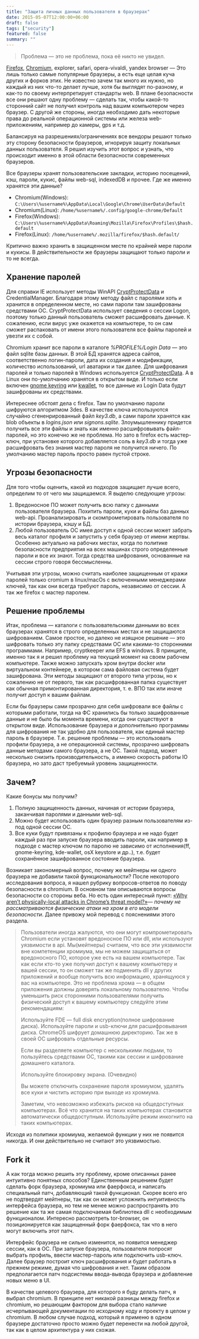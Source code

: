```yaml
---
title: "Защита личных данных пользователя в браузерах"
date: 2015-05-07T12:00:00+06:00
draft: false
tags: ["security"]
featured: false
summary: ""
---
```


> Проблема — это не проблема, пока её никто не увидел.

[Firefox](https://developer.mozilla.org/en-US/Firefox), [Chromium](http://dev.chromium.org/Home), explorer, safari, opera-vivaldi, yandex browser — Это лишь только самые популярные браузеры, а есть еще целая куча других и форков этих. Не известно зачем так много их нужно, но каждый из них что-то делает лучше, хотя бы выглядят по-разному, и как-то по своему интерпретирует стандарты web. В плане безопасности все они решают одну проблему — сделать так, чтобы какой-то сторонний сайт не получил контроль над вашим компьютером через браузер. С другой же стороны, иногда необходимо дать некоторые права до реальной операционной системы или железа web-приложениям, например до камеры, gps и т.д.

Балансируя на разрешениях/ограничениях все вендоры решают только эту сторону безопасности браузеров, игнорируя защиту локальных данных пользователя. Я решил изучить этот вопрос и узнать, что происходит именно в этой области безопасности современных браузеров.

Все браузеры хранят пользовательские закладки, историю посещений, кэш, пароли, кукис, файлы web-sql, indexedDB и прочее. Где же именно хранятся эти данные?

- Chromium(Windows): `C:\Users\%username%\AppData\Local\Google\Chrome\UserData\Default`
- Chromium(Linux): `/home/%username%/.config/google-chrome/Default`
- Firefox(Windows): `C:\Users\%username%\AppData\Roaming\Mozilla\Firefox\Profiles\$hash.default`
- Firefox(Linux): `/home/%username%/.mozilla/firefox/$hash.default/`

Критично важно хранить в защищенном месте по крайней мере пароли и кукисы. В действительности же браузеры защищают только пароли и то не всегда.

## Хранение паролей

Для справки IE использует методы WinAPI [CryptProtectData](https://msdn.microsoft.com/en-us/library/windows/desktop/aa380261(v=vs.85).aspx) и CredentialManager. Благодаря этому методу файл с паролями хоть и хранится в определенном месте, но сами пароли там зашифрованы средствами ОС. CryptProtectData использует сведения о сессии Logon, поэтому только данный пользователь сможет расшифровать данные. К сожалению, если вирус уже окажется на компьютере, то он сам сможет распаковать от имени этого пользователя все файлы паролей и увезти их с собой.

Chromium хранит все пароли в каталоге *%PROFILE%/Login Data* — это файл sqlite базы данных. В этой БД хранятся адреса сайтов, соответственно логин-пароли, дата их создания и модификации, количество использований, url аватарки и так далее. Для шифрования паролей и только паролей в Windows используется [CryptProtectData](https://msdn.microsoft.com/en-us/library/windows/desktop/aa380261(v=vs.85).aspx). А в Linux они по-умолчанию хранятся в открытом виде. И только если включен [gnome keyring](https://wiki.gnome.org/action/show/Projects/GnomeKeyring?action=show&redirect=GnomeKeyring) или [kwallet](https://en.wikipedia.org/wiki/KWallet), то все данные из Login Data будут зашифрованы их средствами.

Интереснее обстоят дела с firefox. Там по умолчанию пароли шифруются алгоритмом 3des. В качестве ключа используются случайно сгененрированный файл *key3.db*, а сами пароли хранятся как blob объекты в *logins.json* или *signons.sqlite*. Злоумышленнику придется получить все эти файлы и знать как именно расшифровывать файл-паролей, но это конечно же не проблема. Но зато в firefox есть мастер-ключ, при установке которого добавляется соль в *key3.db* и тогда уже расшифровать без знания мастер пароля не получится ничего. По умолчанию мастер пароль просто равен пустой строке.

## Угрозы безопасности

Для того чтобы оценить, какой из подходов защищает лучше всего, определим то от чего мы защищаемся. Я выделю следующие угрозы:

1. Вредоносное ПО может получить всю папку с данными пользователя браузера. Похитить пароли, куки и файлы баз данных web-api. Проанализировать и скомпрометировать пользователя по истории браузера, кэшу и БД.
2. Любой пользователь ОС имея доступ к одной сессии может забрать весь каталог профиля и запустить у себя браузер от имени жертвы. Особенно актуально на рабочих местах, когда по политике безопасности предприятия на всех машинах строго определенные пароли и все их знают. Тогда средства шифрования, основанные на сессии строго говоря бессмысленны.

Учитывая эти угрозы, можно считать наиболее защищенным от кражи паролей только cromium в linux/macOs с включенными менеджерами ключей, так как они всегда требуют пароль, независимо от сессии. А так же firefox с мастер паролем.

## Решение проблемы

Итак, проблема — каталоги с пользовательскими данными во всех браузерах хранятся в строго определенных местах и не защищаются шифрованием. Самое простое, но далеко не изящное решение — это шифровать только эту папку средствами ОС или какими-то сторонними программами. Например, cryptkeeper или EFS в windows. В принципе, именно так я и решил проблему на текущий момент на своем рабочем компьютере. Также можно запускать хром внутри docker или виртуальном контейнере, в котором сама файловая система будет зашифрована. Эти методы защищают от второго типа угрозы, но к сожалению не от первого, так как расшифрованная папка существует как обычная примонтированная директория, т. е. ВПО так или иначе получит доступ к вашим файлам.

Если бы браузеры сами прозрачно для себя шифровали все файлы с которыми работали, тогда на ФС хранились бы только зашифрованные данные и не было бы момента времени, когда они существуют в открытом виде. Использование браузера и дополнительно программы для шифрования не так удобно для пользователя, как единый мастер пароль в браузере. Т.е. решение проблемы — это использовать профили браузера, а не операционной системы, прозрачно шифровать данные методами самого браузера, а не ОС. Такой подход, может несколько снизить производительность, а именно скорость работы IO браузера, но зато даст требуемый уровень защищенности.

## Зачем?

Какие бонусы мы получим?

1. Полную защищенность данных, начиная от истории браузера, заканчивая паролями и данными web-sql.
2. Можно будет использовать один браузер разным пользователям из-под одной сессии ОС.
3. Все куки будут привязаны к профилю браузера и не надо будет каждый раз при запуске браузера вводить пароли, как например в подходе с мастер ключом по паролю не зависимо от исполнения(ff, gnome-keyring, kde-wallet, osX keystore и др..), т.е. будет сохранённое зашифрованное состояние браузера.

Возникает закономерный вопрос, почему же мейтнеры ни одного браузера не добавили такой функциональности? После некоторого исследования вопроса, я нашел рубрику вопросов-ответов по поводу безопасности в chromium. В основном там описываются вопросы безопасности со стороны веба. Но есть один интересный пункт: [«Why aren’t physically-local attacks in Chrome’s threat model?»](http://dev.chromium.org/Home/chromium-security/security-faq#TOC-Why-aren-t-physically-local-attacks-in-Chrome-s-threat-model-)— *почему не рассматриваются физические атаки на хром в его модели безопасности*. Далее привожу мой перевод с пояснениями этого раздела.

> Пользователи иногда жалуются, что они могут компрометировать Chromium если установят вредоносное ПО или dll, или используют уязвимости в api. Мы(мейтнеры) считаем, что все эти уязвимости вне компетенции хромиума, мы не можем защищаться от вредоносного ПО, которое уже есть на вашем компьютере. Так как если кто-то уже получил доступ к вашему компьютеру и вашей сессии, то он сможет так же подменить dll у других приложений и вообще получить всю информацию, хранящуюся у вас на компьютере. Это не проблема хрома — в общем приложения должны доверять локальному пользователю. Чтобы уменьшить риск сторонними пользователями получить физический доступ к вашему компьютеру следуйте этим рекомендациям:
>
> Используйте FDE — full disk encryption(полное шифрование диска). Используйте пароли и usb-ключи для расшифровывания диска. ChromeOS шифрует домашнюю директорию. Так же в своей ОС шифровать отдельные ресурсы.
>
> Если вы разделяете компьютер с несколькими людьми, то пользуйтесь средствами ОС, такими как сессии и шифрование домашнего каталога.
>
> Используйте блокировку экрана. (Очевидно)
>
> Вы можете отключить сохранение пароля хромиумом, удалять все куки и чистить историю при выходе из хромиума.
>
> Заметим, что невозможно избежать рисков на общедоступных компьютерах. Всё что хранится на таких компьютерах становится автоматически общедоступным. Используйте режим инкогнито на таких компьютерах.

Исходя из политики хромиума, желаемой функции у них не появится никогда. И они действительно не считают это уязвимостью.

## Fork it

А как тогда можно решить эту проблему, кроме описанных ранее интуитивно понятных способов? Единственным решением будет сделать форк браузера, хромиума или фаерфокса, и написать специальный патч, добавляющий такой функционал. Скорее всего его не подтвердят мейтнеры, так как он может усложнить интуитивность интерфейса браузера, но тем не менее можно распространять это решение как та же самая подключаемая библиотека dll с необходимым функционалом. Интересно рассмотреть tor-browser, он позиционируется как защищенный форк фаерфокса, так что в него могут включить этот патч.

Интерфейс браузера не сильно изменится, но появится менеджер сессии, как в ОС. При запуске браузера, пользователя попросят выбрать профиль, ввести мастер-пароль или подключить usb-ключ. Далее браузер построит ключ расшифрования и будет работать в прежнем режиме, думая что шифрования и нет. Таким образом предполагается патч подсистемы ввода-вывода браузера и добавление новых меню в UI.

В качестве целевого браузера, для которого я буду делать патч, я выбрал chromium. В принципе нет никакой разницы между firefox и chromium, но решающим фактором для выбора стало наличие исчерпывающей документации по исходному коду и проекту в целом у chromium. В любом случае подход, который я применю в одном браузере достаточно просто можно будет перенести на любой другой, так как в целом архитектура у них схожая.
